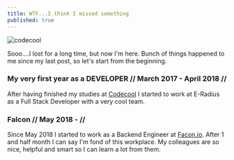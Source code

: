 ```yaml
---
title: WTF...I think I missed something
published: true
---
```


![codecool](/blog/img/img_posts/falcon.jpeg "codecool")

Sooo....I lost for a long time, but now I'm here. Bunch of things happened to me since my last post, so let's start from the beginning.

### My very first year as a DEVELOPER // March 2017 - April 2018 //

After having finished my studies at [Codecool](https://codecool.com/) I started to work at E-Radius as a Full Stack Developer with a very cool team. 


### Falcon // May 2018 -  //

Since May 2018 I started to work as a Backend Engineer at [Facon.io](https://www.falcon.io/). After 1 and half month I can say I'm fond of this workplace.
My colleagues are so nice, helpful and smart so I can learn a lot from them.


